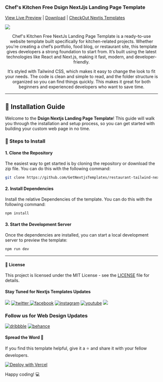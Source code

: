### Chef's Kitchen Free Dsign NextJjs Landing Page Template
[View Live Preview](https://restaurantdsign-tailwind-nextjs-free.vercel.app/) | [Download](https://getnextjstemplates.com/products/chefs-kitchen-free-nextjs-landing-page-template) | [CheckOut Nextjs Templates](https://getnextjstemplates.com/)

<a target="_blank" href="https://getnextjstemplates.com/products/dsign-newchefs-k-nextjs-banding-page-template">
  <img src="https://adminmart.github.io/template_api/images/website-template/Chefs-Kitchen-NextJs-Free-Landing-Page%20Template-Tailwind-Headless%20UI.jpg" />
</a>


<p style="text-align:center;"> Chef's Kitchen Free NextJs Landing Page Template is a ready-to-use website template built specifically for kitchen-related projects. Whether you're creating a chef’s portfolio, food blog, or restaurant site, this template gives developers a strong foundation to start from. It’s built using the latest technologies like React and Next.js, making it fast, modern, and developer-friendly.
</p>
<p style="text-align:center;"> It’s styled with Tailwind CSS, which makes it easy to change the look to fit your needs. The code is clean and simple to read, and the folder structure is organized so you can find things quickly. This makes it great for both beginners and experienced developers who want to save time.
</p>

---
## 💾 Installation Guide

Welcome to the **Dsign Nextjs Landing Page Template**! This guide will walk you through the installation and setup process, so you can get started with building your custom web page in no time.

### 📝 Steps to Install

#### 1. **Clone the Repository**

The easiest way to get started is by cloning the repository or download the zip file. You can do this with the following command:

```bash
git clone https://github.com/GetNextjsTemplates/restaurant-tailwind-nextjs-free.git
```

#### 2. **Install Dependencies**

Install the relative Dependencies of the template. You can do this with the following command:

```bash
npm install
```

#### 3. **Start the Development Server**

Once the dependencies are installed, you can start a local development server to preview the template: 

```bash
npm run dev
```

---

#### 📜 License

This project is licensed under the MIT License - see the [LICENSE](https://getnextjstemplates.com/privacy) file for details.

#### Stay Tuned for Nextjs Templates Updates

[![](https://img.shields.io/badge/GitHub-100000?style=for-the-badge&logo=github&logoColor=white)](http://github.com/GetNextjsTemplates/)  [![twitter](https://img.shields.io/badge/twitter-x?style=for-the-badge&logo=x&logoColor=white&color=%230f1419) ](https://x.com/Getnextjstemplt)  [
![facebook](https://img.shields.io/badge/facebook-logo?style=for-the-badge&logo=facebook&logoColor=white&color=%230866ff)](https://www.facebook.com/getnextjstemplates) [![instagram](https://img.shields.io/badge/instagram-logo?style=for-the-badge&logo=instagram&logoColor=white&color=%23F35369)](https://www.instagram.com/getnextjstemplates/)  [![youtube](https://img.shields.io/badge/youtube-logo?style=for-the-badge&logo=youtube&logoColor=white&color=%23cc0000)](https://www.youtube.com/@NextjsTemplates)  [![](https://img.shields.io/badge/LinkedIn-0077B5?style=for-the-badge&logo=linkedin&logoColor=white)](https://www.linkedin.com/in/nextjstemplates/)

### Follow us for Web Design Updates

[![dribbble](https://img.shields.io/badge/dribbble-logo?style=for-the-badge&logo=dribbble&logoColor=white&color=%23ea64d9)](https://dribbble.com/wrappixel) [![behance](https://img.shields.io/badge/behance-logo?style=for-the-badge&logo=behance&logoColor=white&color=%230057ff)](https://www.behance.net/GetNextjsTemplates/)


#### Spread the Word 📢

If you find this template helpful, give it a ⭐️ and share it with your fellow developers. 

[![Deploy with Vercel](https://vercel.com/button)](https://vercel.com/new/clone?repository-url=https://github.com/GetNextjsTemplates/restaurant-tailwind-nextjs-free&root-directory=package)

Happy coding! 💻

